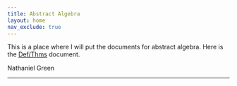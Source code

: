 ```yaml
---
title: Abstract Algebra
layout: home
nav_exclude: true
---
```



This is a place where I will put the documents for abstract algebra.
Here is the [Def/Thms] document.

Nathaniel Green


----

[Def/Thms]: MTH411_docs/Abstract_Algebra_cheat_sheet_2023.pdf

